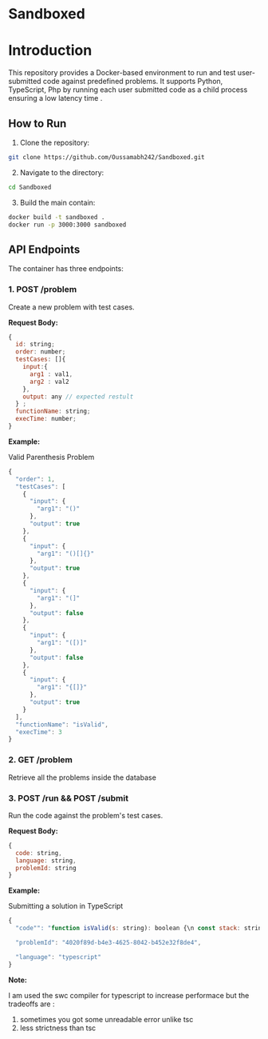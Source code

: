 # Sandboxed

# Introduction

This repository provides a Docker-based environment to run and test user-submitted code against predefined problems. It supports Python, TypeScript, Php by running each user submitted code as a child process ensuring a low latency time .

## How to Run

1. Clone the repository:
```bash
git clone https://github.com/Oussamabh242/Sandboxed.git
```

2. Navigate to the directory:

```bash
cd Sandboxed
```

3. Build the main contain:
   
```bash
docker build -t sandboxed .
docker run -p 3000:3000 sandboxed
```


## API Endpoints

The container has three endpoints:

### 1. POST /problem

Create a new problem with test cases.

**Request Body:**
```js
{
  id: string;
  order: number;
  testCases: []{
    input:{
      arg1 : val1, 
      arg2 : val2
    },
    output: any // expected restult 
  } ;
  functionName: string;
  execTime: number;
}
```

**Example:**

Valid Parenthesis Problem


```js
{
  "order": 1,
  "testCases": [
    {
      "input": {
        "arg1": "()"
      },
      "output": true
    },
    {
      "input": {
        "arg1": "()[]{}"
      },
      "output": true
    },
    {
      "input": {
        "arg1": "(]"
      },
      "output": false
    },
    {
      "input": {
        "arg1": "([)]"
      },
      "output": false
    },
    {
      "input": {
        "arg1": "{[]}"
      },
      "output": true
    }
  ],
  "functionName": "isValid",
  "execTime": 3
}


```

### 2. GET /problem 

Retrieve all the problems inside the database


### 3. POST /run && POST /submit

Run the code against the problem's test cases.

**Request Body:**
```js
{
  code: string,
  language: string,
  problemId: string
}
```

**Example:**

Submitting a solution in TypeScript

```js
{
  "code"": "function isValid(s: string): boolean {\n const stack: string[] = [];\n const mapping: { [key: string]: string } = {')': '(', '}': '{', ']': '['};\n \n for (const char of s) {\n if (char in mapping) {\n if (stack.length === 0 || stack[stack.length - 1] !== mapping[char]) {\n return false;\n }\n stack.pop();\n } else {\n stack.push(char);\n }\n }\n \n return stack.length === 0;\n}",

  "problemId": "4020f89d-b4e3-4625-8042-b452e32f8de4",

  "language": "typescript"
}
```

**Note:**

I am used the swc compiler for typescript to increase performace but the tradeoffs are : 
1. sometimes you got some unreadable error unlike tsc 
2. less strictness than tsc

